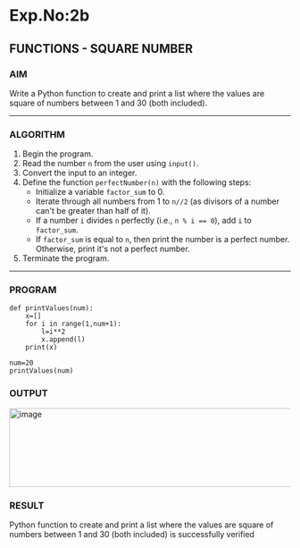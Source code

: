 # Exp.No:2b  
## FUNCTIONS - SQUARE NUMBER

### AIM  
Write a Python function to create and print a list where the values are square of numbers between 1 and 30 (both included).

---

### ALGORITHM

1. Begin the program.  
2. Read the number `n` from the user using `input()`.  
3. Convert the input to an integer.  
4. Define the function `perfectNumber(n)` with the following steps:  
    - Initialize a variable `factor_sum` to 0.  
    - Iterate through all numbers from 1 to `n//2` (as divisors of a number can't be greater than half of it).  
    - If a number `i` divides `n` perfectly (i.e., `n % i == 0`), add `i` to `factor_sum`.  
    - If `factor_sum` is equal to `n`, then print the number is a perfect number. Otherwise, print it's not a perfect number.  
5. Terminate the program.

---

### PROGRAM
```
def printValues(num):
	x=[]
	for i in range(1,num+1):
	    l=i**2
	    x.append(l)
	print(x)

num=20		
printValues(num)

```
### OUTPUT

<img width="1128" height="141" alt="image" src="https://github.com/user-attachments/assets/0776947d-27af-4363-b907-266f99446824" />


### RESULT

Python function to create and print a list where the values are square of numbers between 1 and 30 (both included) is successfully verified

